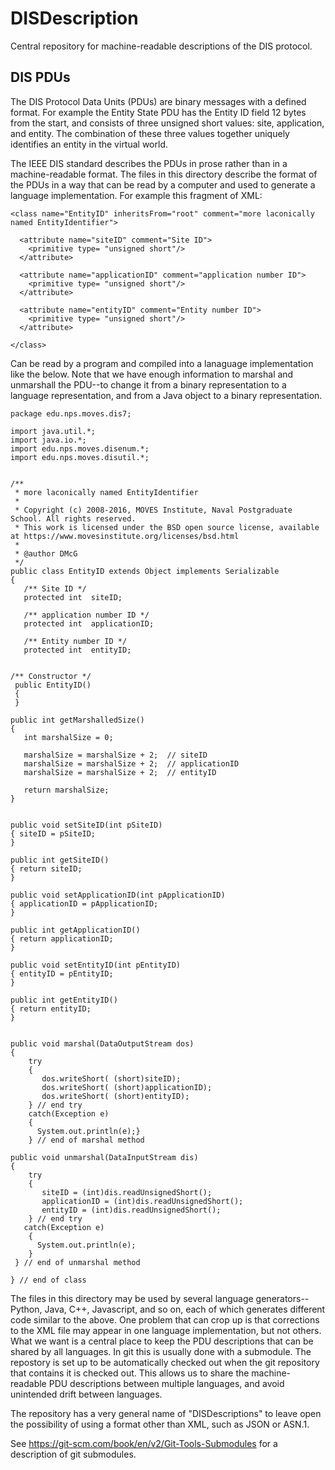 # DISDescription

Central repository for machine-readable descriptions of the DIS protocol.

## DIS PDUs

The DIS Protocol Data Units (PDUs) are binary messages with a defined
format. For example the Entity State PDU has the Entity ID field 12
bytes from the start, and consists of three unsigned short values:
site, application, and entity. The combination of these three values
together uniquely identifies an entity in the virtual world.

The IEEE DIS standard describes the PDUs in prose rather than in a
machine-readable format. The files in this directory describe the 
format of the PDUs in a way that can be read by a computer and used 
to generate a language implementation. For example this fragment of
XML:
~~~~
<class name="EntityID" inheritsFrom="root" comment="more laconically named EntityIdentifier">

  <attribute name="siteID" comment="Site ID">
    <primitive type= "unsigned short"/>
  </attribute>
  
  <attribute name="applicationID" comment="application number ID">
    <primitive type= "unsigned short"/>
  </attribute>
  
  <attribute name="entityID" comment="Entity number ID">
    <primitive type= "unsigned short"/>
  </attribute>
  
</class>
~~~~
Can be read by a program and compiled into a lanaguage implementation
like the below. Note that we have enough information to marshal and
unmarshall the PDU--to change it from a binary representation to a 
language representation, and from a Java object to a binary representation.

~~~~
package edu.nps.moves.dis7;

import java.util.*;
import java.io.*;
import edu.nps.moves.disenum.*;
import edu.nps.moves.disutil.*;


/**
 * more laconically named EntityIdentifier
 *
 * Copyright (c) 2008-2016, MOVES Institute, Naval Postgraduate School. All rights reserved.
 * This work is licensed under the BSD open source license, available at https://www.movesinstitute.org/licenses/bsd.html
 *
 * @author DMcG
 */
public class EntityID extends Object implements Serializable
{
   /** Site ID */
   protected int  siteID;

   /** application number ID */
   protected int  applicationID;

   /** Entity number ID */
   protected int  entityID;


/** Constructor */
 public EntityID()
 {
 }

public int getMarshalledSize()
{
   int marshalSize = 0; 

   marshalSize = marshalSize + 2;  // siteID
   marshalSize = marshalSize + 2;  // applicationID
   marshalSize = marshalSize + 2;  // entityID

   return marshalSize;
}


public void setSiteID(int pSiteID)
{ siteID = pSiteID;
}

public int getSiteID()
{ return siteID; 
}

public void setApplicationID(int pApplicationID)
{ applicationID = pApplicationID;
}

public int getApplicationID()
{ return applicationID; 
}

public void setEntityID(int pEntityID)
{ entityID = pEntityID;
}

public int getEntityID()
{ return entityID; 
}


public void marshal(DataOutputStream dos)
{
    try 
    {
       dos.writeShort( (short)siteID);
       dos.writeShort( (short)applicationID);
       dos.writeShort( (short)entityID);
    } // end try 
    catch(Exception e)
    { 
      System.out.println(e);}
    } // end of marshal method

public void unmarshal(DataInputStream dis)
{
    try 
    {
       siteID = (int)dis.readUnsignedShort();
       applicationID = (int)dis.readUnsignedShort();
       entityID = (int)dis.readUnsignedShort();
    } // end try 
   catch(Exception e)
    { 
      System.out.println(e); 
    }
 } // end of unmarshal method 

} // end of class
~~~~

The files in this directory may be used by several language generators--Python, Java, C++, Javascript, and 
so on, each of which generates different code similar to the above. One problem that can crop up is that 
corrections to the XML file may appear in one 
language implementation, but not others. What we want is a central place to keep the PDU
descriptions that can be shared by all languages. In git this is usually done with a submodule.
The repostory is set up to be automatically checked out when the git repository that contains
it is checked out. This allows us to share the machine-readable PDU descriptions between
multiple languages, and avoid unintended drift between languages.

The repository has a very general name of "DISDescriptions" to leave open the possibility of
using a format other than XML, such as JSON or ASN.1.

See https://git-scm.com/book/en/v2/Git-Tools-Submodules for a description of git submodules.
